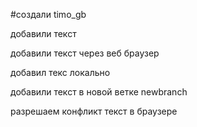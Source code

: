 #создали timo_gb

добавили текст

добавили текст через веб браузер

добавил текс локально

добавили текст в новой ветке newbranch

разрешаем конфликт текст в браузере


